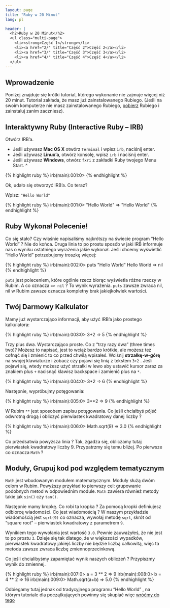 ```yaml
---
layout: page
title: "Ruby w 20 Minut"
lang: pl

header: |
  <h2>Ruby w 20 Minut</h2>
  <ul class="multi-page">
    <li><strong>Część 1</strong></li>
    <li><a href="2/" title="Część 2">Część 2</a></li>
    <li><a href="3/" title="Część 3">Część 3</a></li>
    <li><a href="4/" title="Część 4">Część 4</a></li>
  </ul>
---
```


## Wprowadzenie

Poniżej znajduje się krótki tutorial, którego wykonanie nie zajmuje
więcej niż 20 minut. Tutorial zakłada, że masz już zainstalowanego
Rubiego. (Jeśli na swoim komputerze nie masz zainstalowanego Rubiego,
[pobierz](/pl/downloads/) Rubiego i zainstaluj zanim zaczniesz).

## Interaktywny Ruby (Interactive Ruby – IRB)

Otwórz IRB’a.

* Jeśli używasz **Mac OS X** otwórz `Terminal` i wpisz `irb`, naciśnij
  enter.
* Jeśli używasz **Linux’a**, otwórz konsolę, wpisz `irb` i naciśnij
  enter.
* Jeśli używasz **Windows**, otwórz `fxri` z zakładki Ruby twojego Menu
  Start.
^

{% highlight ruby %}
irb(main):001:0>
{% endhighlight %}

Ok, udało się otworzyć IRB’a. Co teraz?

Wpisz: `"Hello World"`

{% highlight ruby %}
irb(main):001:0> "Hello World"
=> "Hello World"
{% endhighlight %}

## Ruby Wykonał Polecenie!

Co się stało? Czy właśnie napisaliśmy najkrótszy na świecie program
“Hello World” ? Nie do końca. Druga linia to po prostu sposób w jaki IRB
informuje nas o wyniku ostatniego wyrażenia jakie wykonał. Jeśli chcemy
wyświetlić “Hello World” potrzebujemy troszkę więcej:

{% highlight ruby %}
irb(main):002:0> puts "Hello World"
Hello World
=> nil
{% endhighlight %}

`puts` jest poleceniem, które ogólnie rzecz biorąc wyświetla różne
rzeczy w Rubim. A co oznacza `=> nil` ? To wynik wyrażenia. `puts`
zawsze zwraca nil, nil w Rubim zawsze oznacza kompletny brak
jakiejkolwiek wartości.

## Twój Darmowy Kalkulator

Mamy już wystarczająco informacji, aby użyć IRB’a jako prostego
kalkulatora:

{% highlight ruby %}
irb(main):003:0> 3+2
=> 5
{% endhighlight %}

Trzy plus dwa. Wystarczająco proste. Co z “trzy razy dwa” (three times
two)? Możesz to napisać, jest to wciąż bardzo krótkie, ale możesz też
cofnąć się i zmienić to co przed chwilą wpisałeś. Wciśnij
**strzałkę-w-górę** na swojej klawiaturze i zobacz czy pojawi się linią
z tekstem `3+2` . Jeśli pojawi się, wtedy możesz użyć strzałki w lewo
aby ustawić kursor zaraz za znakiem plus `+` nacisnąć klawisz backspace
i zamienić plus na `*`.

{% highlight ruby %}
irb(main):004:0> 3*2
=> 6
{% endhighlight %}

Następnie, wypróbujmy potęgowania:

{% highlight ruby %}
irb(main):005:0> 3**2
=> 9
{% endhighlight %}

W Rubim `**` jest sposobem zapisu potęgowania. Co jeśli chciałbyś pójść
odwrotną drogą i obliczyć pierwiastek kwadratowy danej liczby ?

{% highlight ruby %}
irb(main):006:0> Math.sqrt(9)
=> 3.0
{% endhighlight %}

Co przedsatwia powyższa linia ? Tak, zgadza się, obliczamy tutaj
pierwiastek kwadratowy liczby 9. Przypatrzmy się temu bliżej. Po
pierwsze co oznacza `Math` ?

## Moduły, Grupuj kod pod względem tematycznym

`Math` jest wbudowanym modułem matematycznym. Moduły służą dwóm celom w
Rubim. Powyższy przykład to pierwszy cel: grupowanie podobnych metod w
odpowiednim module. `Math` zawiera również metody takie jak `sin()` czy
`tan()`.

Następnie mamy kropkę. Co robi ta kropka ? Za pomocą kropki definiujesz
odbiorcę wiadomości. Co jest wiadomością ? W naszym przykładzie
wiadomością jest `sqrt(9)` co oznacza, wywołaj metodę `sqrt`, skrót od
“square root” – pierwiastek kwadratowy z parametrem `9`.

Wynikiem tego wywołania jest wartość `3.0`. Pewnie zauważyłeś, że nie
jest to po prostu `3`. Dzieje się tak dlatego, że w większości wypadków,
pierwiastek kwadratowy jakiejś liczby nie będzie liczbą całkowitą, więc
ta metoda zawsze zwraca liczbę zmiennoprzecinkową.

Co jeśli chcialibyśmy zapamiętać wynik naszych obliczeń ? Przypiszmy
wynik do zmiennej.

{% highlight ruby %}
irb(main):007:0> a = 3 ** 2
=> 9
irb(main):008:0> b = 4 ** 2
=> 16
irb(main):009:0> Math.sqrt(a+b)
=> 5.0
{% endhighlight %}

Odbiegamy tutaj jednak od tradycyjnego programu “Hello World” , na
którym tutoriale dla początkujących powinny się skupiać więc [wróćmy do
tego](2/)

